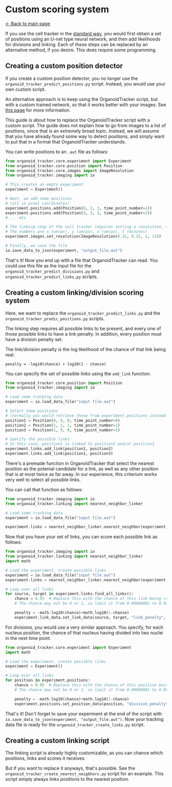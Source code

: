 # Custom scoring system
[← Back to main page](index.md)

If you use the cell tracker in the [standard way](AUTOMATIC_TRACKING.md), you would first obtain a set of positions using an U-net type neural network, and then add likelihoods for divisions and linking. Each of these steps can be replaced by an alternative method, if you desire. This does require some programming.

## Creating a custom position detector
If you create a custom position detector, you no longer use the `organoid_tracker_predict_positions.py` script. Instead, you would use your own custom script.

An alternative approach is to keep using the OrganoidTracker script, but with a custom trained network, so that it works better with your images. See [this page](TRAINING_THE_NETWORK.md) for more information.

This guide is about how to replace the OrganoidTracker script with a custom script. The guide does not explain how to go from images to a list of positions, since that is an extremely broad topic. Instead, we will assume that you have already found some way to detect positions, and simply want to put that in a format that OrganoidTracker understands.

You can write positions to an `.aut` file as follows:

```python
from organoid_tracker.core.experiment import Experiment
from organoid_tracker.core.position import Position
from organoid_tracker.core.images import ImageResolution
from organoid_tracker.imaging import io

# This creates an empty experiment
experiment = Experiment()

# Next, we add some positions
# (all in pixel coordinates)
experiment.positions.add(Position(0, 2, 3, time_point_number=1))
experiment.positions.add(Position(3, 3, 2, time_point_number=2))
# ... etc

# The linking step of the cell tracker requires setting a resolution, so we can set that too
# The numbers are x (um/px), y (um/px), z (um/px), t (minutes)
experiment.images.set_resolution(ImageResolution(0.32, 0.32, 2, 12))

# Finally, we save the file
io.save_data_to_json(experiment, "output_file.aut")
```

That's it! Now you end up with a file that OrganoidTracker can read. You could use this file as the input file for the `organoid_tracker_predict_divisions.py` and `organoid_tracker_predict_links,py` scripts.


## Creating a custom linking/division scoring system
Here, we want to replace the `organoid_tracker_predict_links.py` and the `organoid_tracker_predic_positions.py` scripts.

The linking step requires all possible links to be present, and every one of those possible links to have a link penalty. In addition, every position must have a division penalty set.

The link/division penalty is the log likelihood of the chance of that link being real:

```
penalty = -log10(chance) + log10(1 - chance)
```

You can specify the set of possible links using the `add_link` function:

```python
from organoid_tracker.core.position import Position
from organoid_tracker.imaging import io

# Load some tracking data
experiment = io.load_data_file("input file.aut")

# Select some positions
# (normally you would retrieve those from experiment.positions instead of hardcoding)
position1 = Position(0, 0, 0, time_point_number=0)
position2 = Position(1, 2, 1, time_point_number=1)
position3 = Position(1, 9, 0, time_point_number=1)

# Specify the possible links
# In this case, position1 is linked to position2 and/or position3
experiment.links.add_link(position1, position2)
experiment.links.add_link(position1, position3)
```

There's a premade function in OrganoidTracker that select the nearest position as the potenial candidate for a link, as well as any other position that is at most twice as far away. In our experience, this criterium works very well to select all possible links.

You can call that function as follows:

```python
from organoid_tracker.imaging import io
from organoid_tracker.linking import nearest_neighbor_linker

# Load some tracking data
experiment = io.load_data_file("input file.aut")

experiment.links = nearest_neighbor_linker.nearest_neighbor(experiment, tolerance=2)
```

Now that you have your set of links, you can score each possible link as follows:

```python
from organoid_tracker.imaging import io
from organoid_tracker.linking import nearest_neighbor_linker
import math

# Load the experiment, create possible links
experiment = io.load_data_file("input file.aut")
experiment.links = nearest_neighbor_linker.nearest_neighbor(experiment, tolerance=2)

# Loop over all links
for source, target in experiment.links.find_all_links():
    chance = 0.55  # Replace this with the chance of this link being real
    # The chance may not be 0 or 1, so limit it from 0.00000001 to 0.99999999

    penalty = -math.log10(chance)+math.log10(1-chance)
    experiment.link_data.set_link_data(source, target, "link_penalty", penalty)
```

For divisions, you would use a very similar approach. You specify, for each nucleus position, the chance of that nucleus having divided into two nuclei in the next time point.

```python
from organoid_tracker.core.experiment import Experiment
import math

# Load the experiment, create possible links
experiment = Experiment()

# Loop over all links
for position in experiment.positions:
    chance = 0.05  # Replace this with the chance of this position being a cell that divides
    # The chance may not be 0 or 1, so limit it from 0.00000001 to 0.99999999

    penalty = -math.log10(chance)+math.log10(1-chance)
    experiment.positions.set_position_data(position, "division_penalty", penalty)
```

That's it! Don't forget to save your experiment at the end of the script with `io.save_data_to_json(experiment, "output_file.aut")`. Now your tracking data file is ready for the `organoid_tracker_create_links.py` script.

## Creating a custom linking script
The linking script is already highly customizable, as you can chance which positions, links and scores it receives.

But if you want to replace it anyways, that's possible. See the `organoid_tracker_create_nearest_neigbhors.py` script for an example. This script simply always links positions to the nearest position.
